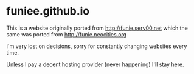 <h1>funiee.github.io</h1>
<p>This is a website originally ported from <a href="http://funie.serv00.net">http://funie.serv00.net</a> which the same was ported from <a href="http://funie.neocities.org">http://funie.neocities.org</a></p>
<p>I'm very lost on decisions, sorry for constantly changing websites every time.</p>
<p>Unless I pay a decent hosting provider (never happening) I'll stay here.</p>
